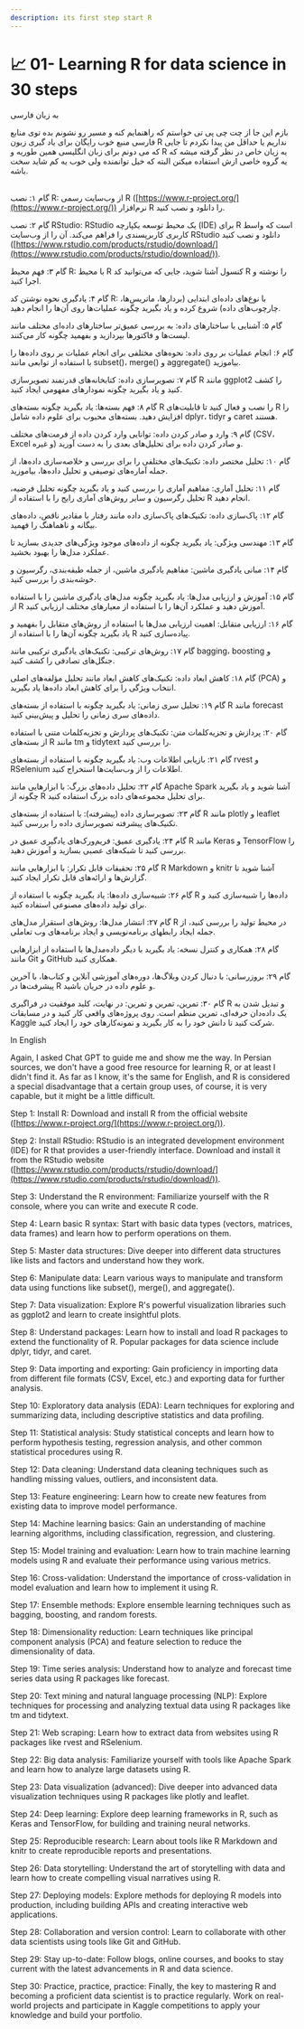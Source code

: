 ```yaml
---
description: its first step start R
---
```


# 📈 01- Learning R for data science in  30 steps

به زبان فارسی&#x20;

بازم این جا از چت چی پی تی خواستم که راهنمایم کنه و مسیر رو نشونم بده توی منابع فارسی منبع خوب رایگان برای یاد گیری  زبون R نداریم یا حداقل من پیدا نکردم تا جایی که می دونم برای زبان انگلیسی همین طوریه و R  یه زیان خاص در نظر گرفته میشه که یه گروه خاصی ازش استفاده میکنن البته که خیل توانمنده ولی خوب یه کم شاید سخت باشه.&#x20;

\
گام ۱: نصب R: از وب‌سایت رسمی R ([https://www.r-project.org/](https://www.r-project.org/)) نرم‌افزار R را دانلود و نصب کنید.

گام ۲: نصب RStudio: RStudio یک محیط توسعه یکپارچه (IDE) برای R است که واسط کاربری کاربرپسندی را فراهم می‌کند. آن را از وب‌سایت RStudio دانلود و نصب کنید ([https://www.rstudio.com/products/rstudio/download/](https://www.rstudio.com/products/rstudio/download/)).

گام ۳: فهم محیط R: با محیط R کنسول آشنا شوید، جایی که می‌توانید کد R را نوشته و اجرا کنید.

گام ۴: یادگیری نحوه نوشتن کد R: با نوع‌های داده‌ای ابتدایی (بردارها، ماتریس‌ها، چارچوب‌های داده) شروع کرده و یاد بگیرید چگونه عملیات‌ها روی آن‌ها را انجام دهید.

گام ۵: آشنایی با ساختارهای داده: به بررسی عمیق‌تر ساختارهای داده‌ای مختلف مانند لیست‌ها و فاکتورها بپردازید و بفهمید چگونه کار می‌کنند.

گام ۶: انجام عملیات بر روی داده: نحوه‌های مختلفی برای انجام عملیات بر روی داده‌ها را با استفاده از توابعی مانند subset()، merge() و aggregate() بیاموزید.

گام ۷: تصویرسازی داده: کتابخانه‌های قدرتمند تصویرسازی R مانند ggplot2 را کشف کنید و یاد بگیرید چگونه نمودارهای مفهومی ایجاد کنید.

گام ۸: فهم بسته‌ها: یاد بگیرید چگونه بسته‌های R را نصب و فعال کنید تا قابلیت‌های R را افزایش دهید. بسته‌های محبوب برای علوم داده شامل dplyr، tidyr و caret هستند.

گام ۹: وارد و صادر کردن داده: توانایی وارد کردن داده از فرمت‌های مختلف (CSV، Excel و غیره) و صادر کردن داده برای تحلیل‌های بعدی را به دست آورید.

گام ۱۰: تحلیل مختصر داده: تکنیک‌های مختلفی را برای بررسی و خلاصه‌سازی داده‌ها، از جمله آماره‌های توصیفی و تحلیل داده‌ها، بیاموزید.

گام ۱۱: تحلیل آماری: مفاهیم آماری را بررسی کنید و یاد بگیرید چگونه تحلیل فرضیه، تحلیل رگرسیون و سایر روش‌های آماری رایج را با استفاده از R انجام دهید.

گام ۱۲: پاک‌سازی داده: تکنیک‌های پاک‌سازی داده مانند رفتار با مقادیر ناقص، داده‌های بیگانه و ناهماهنگ را فهمید.

گام ۱۳: مهندسی ویژگی: یاد بگیرید چگونه از داده‌های موجود ویژگی‌های جدیدی بسازید تا عملکرد مدل‌ها را بهبود بخشید.

گام ۱۴: مبانی یادگیری ماشین: مفاهیم یادگیری ماشین، از جمله طبقه‌بندی، رگرسیون و خوشه‌بندی را بررسی کنید.

گام ۱۵: آموزش و ارزیابی مدل‌ها: یاد بگیرید چگونه مدل‌های یادگیری ماشین را با استفاده از R آموزش دهید و عملکرد آن‌ها را با استفاده از معیارهای مختلف ارزیابی کنید.

گام ۱۶: ارزیابی متقابل: اهمیت ارزیابی مدل‌ها با استفاده از روش‌های متقابل را بفهمید و یاد بگیرید چگونه آن‌ها را با استفاده از R پیاده‌سازی کنید.

گام ۱۷: روش‌های ترکیبی: تکنیک‌های یادگیری ترکیبی مانند bagging، boosting و جنگل‌های تصادفی را کشف کنید.

گام ۱۸: کاهش ابعاد داده: تکنیک‌های کاهش ابعاد مانند تحلیل مؤلفه‌های اصلی (PCA) و انتخاب ویژگی را برای کاهش ابعاد داده‌ها یاد بگیرید.

گام ۱۹: تحلیل سری زمانی: یاد بگیرید چگونه با استفاده از بسته‌های R مانند forecast داده‌های سری زمانی را تحلیل و پیش‌بینی کنید.

گام ۲۰: پردازش و تجزیه‌کلمات متن: تکنیک‌های پردازش و تجزیه‌کلمات متنی با استفاده از بسته‌های R مانند tm و tidytext را بررسی کنید.

گام ۲۱: بازیابی اطلاعات وب: یاد بگیرید چگونه با استفاده از بسته‌های rvest و RSelenium اطلاعات را از وب‌سایت‌ها استخراج کنید.

گام ۲۲: تحلیل داده‌های بزرگ: با ابزارهایی مانند Apache Spark آشنا شوید و یاد بگیرید چگونه از R برای تحلیل مجموعه‌های داده بزرگ استفاده کنید.

گام ۲۳: تصویرسازی داده (پیشرفته): با استفاده از بسته‌های R مانند plotly و leaflet تکنیک‌های پیشرفته تصویرسازی داده را بررسی کنید.

گام ۲۴: یادگیری عمیق: فریم‌ورک‌های یادگیری عمیق در R مانند Keras و TensorFlow را بررسی کنید تا شبکه‌های عصبی بسازید و آموزش دهید.

گام ۲۵: تحقیقات قابل تکرار: با ابزارهایی مانند R Markdown و knitr آشنا شوید تا گزارش‌ها و ارائه‌های قابل تکرار ایجاد کنید.

گام ۲۶: شبیه‌سازی داده‌ها: یاد بگیرید چگونه با استفاده از R داده‌ها را شبیه‌سازی کنید و برای تولید داده‌های مصنوعی استفاده کنید.

گام ۲۷: انتشار مدل‌ها: روش‌های استقرار مدل‌های R در محیط تولید را بررسی کنید، از جمله ایجاد رابطهای برنامه‌نویسی و ایجاد برنامه‌های وب تعاملی.

گام ۲۸: همکاری و کنترل نسخه: یاد بگیرید با دیگر داده‌مدل‌ها با استفاده از ابزارهایی مانند Git و GitHub همکاری کنید.

گام ۲۹: بروزرسانی: با دنبال کردن وبلاگ‌ها، دوره‌های آموزشی آنلاین و کتاب‌ها، با آخرین پیشرفت‌ها در R و علوم داده در جریان باشید.

گام ۳۰: تمرین، تمرین و تمرین: در نهایت، کلید موفقیت در فراگیری R و تبدیل شدن به یک داده‌دان حرفه‌ای، تمرین منظم است. روی پروژه‌های واقعی کار کنید و در مسابقات Kaggle شرکت کنید تا دانش خود را به کار بگیرید و نمونه‌کارهای خود را ایجاد کنید.

In English&#x20;

Again, I asked Chat GPT to guide me and show me the way. In Persian sources, we don't have a good free resource for learning R, or at least I didn't find it. As far as I know, it's the same for English, and R is considered a special disadvantage that a certain group uses, of course, it is very capable, but it might be a little difficult.

Step 1: Install R: Download and install R from the official website ([https://www.r-project.org/](https://www.r-project.org/)).

Step 2: Install RStudio: RStudio is an integrated development environment (IDE) for R that provides a user-friendly interface. Download and install it from the RStudio website ([https://www.rstudio.com/products/rstudio/download/](https://www.rstudio.com/products/rstudio/download/)).

Step 3: Understand the R environment: Familiarize yourself with the R console, where you can write and execute R code.

Step 4: Learn basic R syntax: Start with basic data types (vectors, matrices, data frames) and learn how to perform operations on them.

Step 5: Master data structures: Dive deeper into different data structures like lists and factors and understand how they work.

Step 6: Manipulate data: Learn various ways to manipulate and transform data using functions like subset(), merge(), and aggregate().

Step 7: Data visualization: Explore R's powerful visualization libraries such as ggplot2 and learn to create insightful plots.

Step 8: Understand packages: Learn how to install and load R packages to extend the functionality of R. Popular packages for data science include dplyr, tidyr, and caret.

Step 9: Data importing and exporting: Gain proficiency in importing data from different file formats (CSV, Excel, etc.) and exporting data for further analysis.

Step 10: Exploratory data analysis (EDA): Learn techniques for exploring and summarizing data, including descriptive statistics and data profiling.

Step 11: Statistical analysis: Study statistical concepts and learn how to perform hypothesis testing, regression analysis, and other common statistical procedures using R.

Step 12: Data cleaning: Understand data cleaning techniques such as handling missing values, outliers, and inconsistent data.

Step 13: Feature engineering: Learn how to create new features from existing data to improve model performance.

Step 14: Machine learning basics: Gain an understanding of machine learning algorithms, including classification, regression, and clustering.

Step 15: Model training and evaluation: Learn how to train machine learning models using R and evaluate their performance using various metrics.

Step 16: Cross-validation: Understand the importance of cross-validation in model evaluation and learn how to implement it using R.

Step 17: Ensemble methods: Explore ensemble learning techniques such as bagging, boosting, and random forests.

Step 18: Dimensionality reduction: Learn techniques like principal component analysis (PCA) and feature selection to reduce the dimensionality of data.

Step 19: Time series analysis: Understand how to analyze and forecast time series data using R packages like forecast.

Step 20: Text mining and natural language processing (NLP): Explore techniques for processing and analyzing textual data using R packages like tm and tidytext.

Step 21: Web scraping: Learn how to extract data from websites using R packages like rvest and RSelenium.

Step 22: Big data analysis: Familiarize yourself with tools like Apache Spark and learn how to analyze large datasets using R.

Step 23: Data visualization (advanced): Dive deeper into advanced data visualization techniques using R packages like plotly and leaflet.

Step 24: Deep learning: Explore deep learning frameworks in R, such as Keras and TensorFlow, for building and training neural networks.

Step 25: Reproducible research: Learn about tools like R Markdown and knitr to create reproducible reports and presentations.

Step 26: Data storytelling: Understand the art of storytelling with data and learn how to create compelling visual narratives using R.

Step 27: Deploying models: Explore methods for deploying R models into production, including building APIs and creating interactive web applications.

Step 28: Collaboration and version control: Learn to collaborate with other data scientists using tools like Git and GitHub.

Step 29: Stay up-to-date: Follow blogs, online courses, and books to stay current with the latest advancements in R and data science.

Step 30: Practice, practice, practice: Finally, the key to mastering R and becoming a proficient data scientist is to practice regularly. Work on real-world projects and participate in Kaggle competitions to apply your knowledge and build your portfolio.
